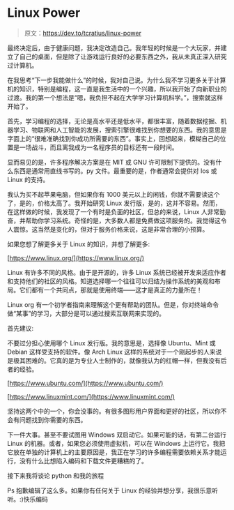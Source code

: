 # Linux Power

> 原文：<https://dev.to/tcratius/linux-power>

最终决定后，由于健康问题，我决定改造自己。我年轻的时候是一个大玩家，并建立了自己的桌面，但是除了让游戏运行良好的必要东西之外，我从未真正深入研究过计算机。

在我思考“下一步我能做什么”的时候，我对自己说。为什么我不学习更多关于计算机的知识，特别是编程，这一直是我生活中的一个兴趣，所以我开始了向新职业的过渡。我的第一个想法是“嗯，我负担不起在大学学习计算机科学。”，搜索就这样开始了。

首先，学习编程的选择，无论是高水平还是低水平，都很丰富，随着数据挖掘、机器学习、物联网和人工智能的发展，搜索引擎很难找到你想要的东西。我的意思是字面上的“很难准确找到你成功所需要的东西”。事实上，回想起来，模糊自己的位置是一场战斗，而且离我成为一名程序员的目标还有一段时间。

显而易见的是，许多程序解决方案是在 MIT 或 GNU 许可限制下提供的。没有什么东西是通常用直线书写的。py 文件。最重要的是，作者通常会提供对 Ios 或 Linux 的支持。

我认为买不起苹果电脑，但如果你有 1000 美元以上的闲钱，你就不需要读这个了，是的，价格太高了。我开始研究 Linux 发行版，是的，这并不容易。然而，在这样做的时候，我发现了一个有时是负面的社区，但总的来说，Linux 人非常勤奋，并帮助你学习系统。奇怪的是，大多数人都是免费做这项服务的。我觉得这令人震惊。这当然是变化的，但对于服务价格来说，这是非常合理的小预算。

如果您想了解更多关于 Linux 的知识，并想了解更多:

[https://www.linux.org/](https://www.linux.org/)

Linux 有许多不同的风格。由于是开源的，许多 Linux 系统已经被开发来适应作者和支持他们的社区的风格。知道选择哪一个往往可以归结为操作系统的美观和布局。它们都有一个共同点，那就是使用终端——这才是真正的力量所在！

Linux org 有一个初学者指南来理解这个更有帮助的团队。但是，你对终端命令做“某事”的学习，大部分是可以通过搜索互联网来实现的。

首先建议:

不要过分担心使用哪个 Linux 发行版。我的意思是，选择像 Ubuntu、Mint 或 Debian 这样受支持的软件。像 Arch Linux 这样的系统对于一个刚起步的人来说是极其困难的。它真的是为专业人士制作的，就像我认为的红帽一样，但我没有后者的经验。

[https://www.ubuntu.com/](https://www.ubuntu.com/)

[https://www.linuxmint.com/](https://www.linuxmint.com/)

坚持这两个中的一个，你会没事的。有很多图形用户界面和更好的社区，所以你不会有问题找到你需要的东西。

下一件大事。甚至不要试图用 Windows 双启动它。如果可能的话，有第二台运行 Linux 的机器。或者，如果您必须使用虚拟机，可以在 Windows 上运行它。我把它放在单独的计算机上的主要原因是，我正在学习的许多编程需要依赖关系才能运行，没有什么比想陷入编码和下载文件更糟糕的了。

接下来我将谈论 python 和我的旅程

Ps 抱歉编辑了这么多。如果你有任何关于 Linux 的经验并想分享，我很乐意听听。:)快乐编码